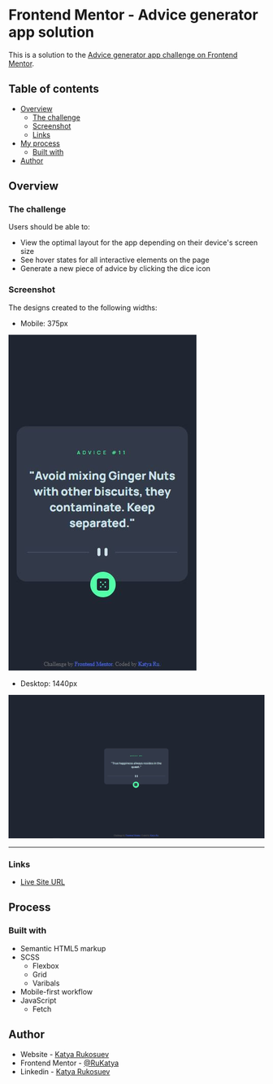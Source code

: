 # Frontend Mentor - Advice generator app solution

This is a solution to the [Advice generator app challenge on Frontend Mentor](https://www.frontendmentor.io/challenges/advice-generator-app-QdUG-13db).

## Table of contents

- [Overview](#overview)
  - [The challenge](#the-challenge)
  - [Screenshot](#screenshot)
  - [Links](#links)
- [My process](#my-process)
  - [Built with](#built-with)
- [Author](#author)

## Overview

### The challenge

Users should be able to:

- View the optimal layout for the app depending on their device's screen size
- See hover states for all interactive elements on the page
- Generate a new piece of advice by clicking the dice icon

### Screenshot

The designs created to the following widths:

- Mobile: 375px

![](./images/screen-mobile.JPG)

- Desktop: 1440px

![](./images/screen-desk.JPG)

<hr>

### Links

- [Live Site URL](https://frontend-challenges-projects.vercel.app/advice-generator-app/index.html)

## Process

### Built with

- Semantic HTML5 markup
- SCSS
  - Flexbox
  - Grid
  - Varibals
- Mobile-first workflow
- JavaScript
  - Fetch

## Author

- Website - [Katya Rukosuev](https://www.katya-ru-fullstack.com//)
- Frontend Mentor - [@RuKatya](https://www.frontendmentor.io/profile/RuKatya)
- Linkedin - [Katya Rukosuev](https://www.linkedin.com/in/katya-rukosuev/)

